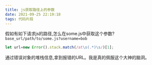 ```yaml
---
title: js获取路径上的参数
date: 2021-09-25 22:19:18
tags: 代码片段
---
```

假如有如下请求js的路径,怎么在some.js中获取这个参数?
`base_url/path/to/some.js?username=bob`

```js
let url=new Error().stack.match(/at\s(.*)\s/)[1];
```
通过错误对象的堆栈信息,拿到报错的URL。我是真的佩服这个大神的脑洞。